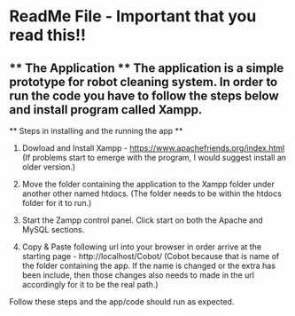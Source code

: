 # ReadMe File - Important that you read this!!
** The Application **
The application is a simple prototype for robot cleaning system. In order to run the code you have to follow the steps below and install program called Xampp.
---
** Steps in installing and the running the app **
1) Dowload and Install Xampp - https://www.apachefriends.org/index.html
(If problems start to emerge with the program, I would suggest install an older version.)

2) Move the folder containing the application to the Xampp folder under another other named htdocs.
(The folder needs to be within the htdocs folder for it to run.)

3) Start the Zampp control panel. Click start on both the Apache and MySQL sections.

4) Copy & Paste following url into your browser in order arrive at the starting page - http://localhost/Cobot/
(Cobot because that is name of the folder containing the app. If the name is changed or the extra has been include, then those changes also needs to made in the url accordingly for it to be the real path.)

Follow these steps and the app/code should run as expected.